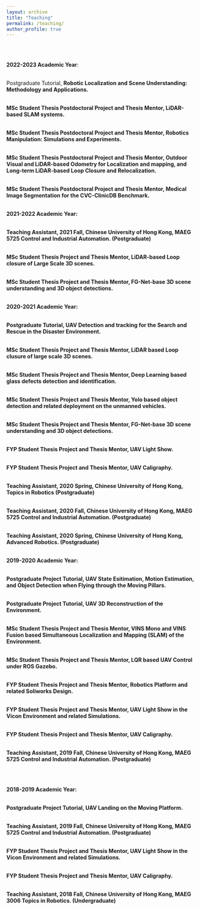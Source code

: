 ```yaml
---
layout: archive
title: "Teaching"
permalink: /teaching/
author_profile: true
---
```


<br /> <br />
<!-- NTU  NTU -->

**2022-2023 Academic Year**: <br /> <br />

Postgraduate Tutorial, <b>Robotic Localization and Scene Understanding: Methodology and Applications.<b> <br /> <br />

MSc Student Thesis Postdoctoral Project and Thesis Mentor, <b> LiDAR-based SLAM systems.<b> <br /> <br />

MSc Student Thesis Postdoctoral Project and Thesis Mentor, <b>Robotics Manipulation: Simulations and Experiments.<b> <br /> <br />

MSc Student Thesis Postdoctoral Project and Thesis Mentor, <b>Outdoor Visual and LiDAR-based Odometry for Localization and mapping, and Long-term LiDAR-based Loop Closure and Relocalization. <b> <br /> <br />

MSc Student Thesis Postdoctoral Project and Thesis Mentor, <b>Medical Image Segmentation for the CVC-ClinicDB Benchmark.<b> <br /> <br />


**2021-2022 Academic Year**: <br /> <br />

Teaching Assistant, 2021 Fall, Chinese University of Hong Kong, <b>MAEG 5725 Control and Industrial Automation.<b> (Postgraduate) <br /> <br />

MSc Student Thesis Project and Thesis Mentor, <b>LiDAR-based Loop closure of Large Scale 3D scenes.<b> <br /> <br />

MSc Student Thesis Project and Thesis Mentor, <b>FG-Net-base 3D scene understanding and 3D object detections.<b> <br /> <br />



**2020-2021 Academic Year**: <br /> <br />

Postgraduate Tutorial, <b>UAV Detection and tracking for the Search and Rescue in the Disaster Environment.<b> <br /> <br />
  
MSc Student Thesis Project and Thesis Mentor, <b>LiDAR based Loop clusure of large scale 3D scenes.<b> <br /> <br />
  
MSc Student Thesis Project and Thesis Mentor, <b>Deep Learning based glass defects detection and identification.<b> <br /> <br />
  
MSc Student Thesis Project and Thesis Mentor, <b>Yolo based object detection and related deployment on the unmanned vehicles.<b> <br /> <br />
  
MSc Student Thesis Project and Thesis Mentor, <b>FG-Net-base 3D scene understanding and 3D object detections.<b> <br /> <br />

FYP Student Thesis Project and Thesis Mentor, <b>UAV Light Show.<b> <br /> <br />
  
FYP Student Thesis Project and Thesis Mentor, <b>UAV Caligraphy.<b> <br /> <br />
  
Teaching Assistant, 2020 Spring, Chinese University of Hong Kong, <b>Topics in Robotics </b> (Postgraduate) <br /> <br />
  
Teaching Assistant, 2020 Fall, Chinese University of Hong Kong, <b>MAEG 5725 Control and Industrial Automation. </b> (Postgraduate) <br /> <br />

Teaching Assistant, 2020 Spring, Chinese University of Hong Kong, <b> Advanced Robotics. </b> (Postgraduate) <br /> <br />


**2019-2020 Academic Year**: <br /> <br />
  
Postgraduate Project Tutorial, <b>UAV State Esitimation, Motion Estimation, and Object Detection when Flying through the Moving Pillars.<b> <br /> <br />
  
Postgraduate Project Tutorial, <b>UAV 3D Reconstruction of the Environment.<b> <br /> <br />
  
MSc Student Thesis Project and Thesis Mentor, <b>VINS Mono and VINS Fusion based Simultaneous Localization and Mapping (SLAM) of the Environment.<b> <br /> <br />
  
MSc Student Thesis Project and Thesis Mentor, <b>LQR based UAV Control under ROS Gazebo.<b> <br /> <br /> 
  
FYP Student Thesis Project and Thesis Mentor, <b>Robotics Platform and related Soliworks Design.<b> <br /> <br /> 
  
FYP Student Thesis Project and Thesis Mentor, <b>UAV Light Show in the Vicon Environment and related Simulations.<b> <br /> <br />
  
FYP Student Thesis Project and Thesis Mentor, <b>UAV Caligraphy.<b> <br /> <br />
  
Teaching Assistant, 2019 Fall, Chinese University of Hong Kong, <b> MAEG 5725 Control and Industrial Automation. </b> (Postgraduate) <br /> <br />
  
<br>

**2018-2019 Academic Year**: <br /> <br />

Postgraduate Project Tutorial, <b>UAV Landing on the Moving Platform.<b> <br /> <br />
  
Teaching Assistant, 2019 Fall, Chinese University of Hong Kong, <b>MAEG 5725 Control and Industrial Automation. </b> (Postgraduate) <br /> <br />
  
FYP Student Thesis Project and Thesis Mentor, <b>UAV Light Show in the Vicon Environment and related Simulations.<b> <br /> <br />
  
FYP Student Thesis Project and Thesis Mentor, <b>UAV Caligraphy.<b> <br /> <br />
  
Teaching Assistant, 2018 Fall, Chinese University of Hong Kong, <b> MAEG 3006 Topics in Robotics. </b> (Undergraduate) <br /> <br />
